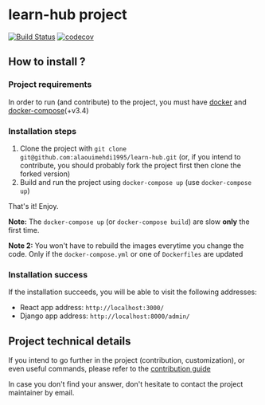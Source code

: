 # learn-hub project

[![Build Status](https://travis-ci.org/alaouimehdi1995/learn-hub.png?branch=master)](https://travis-ci.org/alaouimehdi1995/learn-hub)
[![codecov](https://codecov.io/gh/alaouimehdi1995/learn-hub/branch/master/graph/badge.svg)](https://codecov.io/gh/alaouimehdi1995/learn-hub)

## How to install ?

### Project requirements

In order to run (and contribute) to the project, you must have [docker](https://docs.docker.com/install/) and [docker-compose](https://docs.docker.com/compose/install/)(+v3.4)

### Installation steps

1. Clone the project with `git clone git@github.com:alaouimehdi1995/learn-hub.git` (or, if you intend to contribute, you should probably fork the project first then clone the forked version)
1. Build and run the project using `docker-compose up` (use `docker-compose up`)

That's it! Enjoy.

**Note:** The `docker-compose up` (or `docker-compose build`) are slow **only** the first time.

**Note 2:** You won't have to rebuild the images everytime you change the code. Only if the `docker-compose.yml` or one of `Dockerfiles` are updated

### Installation success

If the installation succeeds, you will be able to visit the following
addresses:

-   React app address: `http://localhost:3000/`
-   Django app address: `http://localhost:8000/admin/`

## Project technical details

If you intend to go further in the project (contribution, customization), or
even useful commands, please refer to the [contribution guide](/CONTRIBUTING.md)

In case you don't find your answer, don't hesitate to contact the project maintainer by email.
